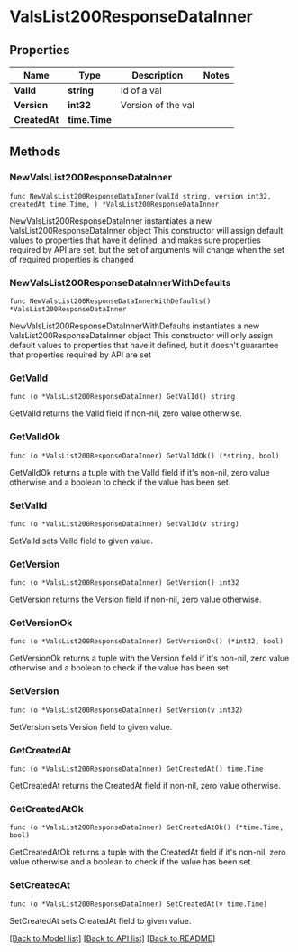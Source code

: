 # ValsList200ResponseDataInner

## Properties

Name | Type | Description | Notes
------------ | ------------- | ------------- | -------------
**ValId** | **string** | Id of a val | 
**Version** | **int32** | Version of the val | 
**CreatedAt** | **time.Time** |  | 

## Methods

### NewValsList200ResponseDataInner

`func NewValsList200ResponseDataInner(valId string, version int32, createdAt time.Time, ) *ValsList200ResponseDataInner`

NewValsList200ResponseDataInner instantiates a new ValsList200ResponseDataInner object
This constructor will assign default values to properties that have it defined,
and makes sure properties required by API are set, but the set of arguments
will change when the set of required properties is changed

### NewValsList200ResponseDataInnerWithDefaults

`func NewValsList200ResponseDataInnerWithDefaults() *ValsList200ResponseDataInner`

NewValsList200ResponseDataInnerWithDefaults instantiates a new ValsList200ResponseDataInner object
This constructor will only assign default values to properties that have it defined,
but it doesn't guarantee that properties required by API are set

### GetValId

`func (o *ValsList200ResponseDataInner) GetValId() string`

GetValId returns the ValId field if non-nil, zero value otherwise.

### GetValIdOk

`func (o *ValsList200ResponseDataInner) GetValIdOk() (*string, bool)`

GetValIdOk returns a tuple with the ValId field if it's non-nil, zero value otherwise
and a boolean to check if the value has been set.

### SetValId

`func (o *ValsList200ResponseDataInner) SetValId(v string)`

SetValId sets ValId field to given value.


### GetVersion

`func (o *ValsList200ResponseDataInner) GetVersion() int32`

GetVersion returns the Version field if non-nil, zero value otherwise.

### GetVersionOk

`func (o *ValsList200ResponseDataInner) GetVersionOk() (*int32, bool)`

GetVersionOk returns a tuple with the Version field if it's non-nil, zero value otherwise
and a boolean to check if the value has been set.

### SetVersion

`func (o *ValsList200ResponseDataInner) SetVersion(v int32)`

SetVersion sets Version field to given value.


### GetCreatedAt

`func (o *ValsList200ResponseDataInner) GetCreatedAt() time.Time`

GetCreatedAt returns the CreatedAt field if non-nil, zero value otherwise.

### GetCreatedAtOk

`func (o *ValsList200ResponseDataInner) GetCreatedAtOk() (*time.Time, bool)`

GetCreatedAtOk returns a tuple with the CreatedAt field if it's non-nil, zero value otherwise
and a boolean to check if the value has been set.

### SetCreatedAt

`func (o *ValsList200ResponseDataInner) SetCreatedAt(v time.Time)`

SetCreatedAt sets CreatedAt field to given value.



[[Back to Model list]](../README.md#documentation-for-models) [[Back to API list]](../README.md#documentation-for-api-endpoints) [[Back to README]](../README.md)


